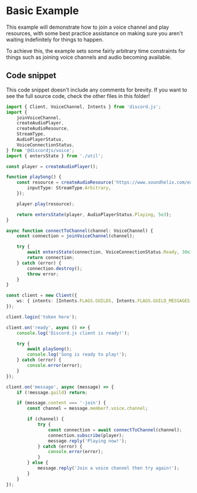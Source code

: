 # Basic Example

This example will demonstrate how to join a voice channel and play resources, with some best practice
assistance on making sure you aren't waiting indefinitely for things to happen.

To achieve this, the example sets some fairly arbitrary time constraints for things such as joining
voice channels and audio becoming available.

## Code snippet

This code snippet doesn't include any comments for brevity. If you want to see the full source code,
check the other files in this folder!

```ts
import { Client, VoiceChannel, Intents } from 'discord.js';
import {
	joinVoiceChannel,
	createAudioPlayer,
	createAudioResource,
	StreamType,
	AudioPlayerStatus,
	VoiceConnectionStatus,
} from '@discordjs/voice';
import { entersState } from './util';

const player = createAudioPlayer();

function playSong() {
	const resource = createAudioResource('https://www.soundhelix.com/examples/mp3/SoundHelix-Song-1.mp3', {
		inputType: StreamType.Arbitrary,
	});

	player.play(resource);

	return entersState(player, AudioPlayerStatus.Playing, 5e3);
}

async function connectToChannel(channel: VoiceChannel) {
	const connection = joinVoiceChannel(channel);

	try {
		await entersState(connection, VoiceConnectionStatus.Ready, 30e3);
		return connection;
	} catch (error) {
		connection.destroy();
		throw error;
	}
}

const client = new Client({
	ws: { intents: [Intents.FLAGS.GUILDS, Intents.FLAGS.GUILD_MESSAGES, Intents.FLAGS.GUILD_VOICE_STATES] },
});

client.login('token here');

client.on('ready', async () => {
	console.log('Discord.js client is ready!');

	try {
		await playSong();
		console.log('Song is ready to play!');
	} catch (error) {
		console.error(error);
	}
});

client.on('message', async (message) => {
	if (!message.guild) return;

	if (message.content === '-join') {
		const channel = message.member?.voice.channel;

		if (channel) {
			try {
				const connection = await connectToChannel(channel);
				connection.subscribe(player);
				message.reply('Playing now!');
			} catch (error) {
				console.error(error);
			}
		} else {
			message.reply('Join a voice channel then try again!');
		}
	}
});
```
